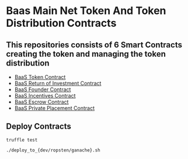 # Baas Main Net Token And Token Distribution Contracts

## This repositories consists of 6 Smart Contracts creating the token and managing the token distribution

* [BaaS Token Contract](./BaasToken.md) 
* [BaaS Return of Investment Contract](./BaasROI.md) 
* [BaaS Founder Contract](./BaasFounder.md) 
* [BaaS Incentives Contract](./BaasIncentives.md)
* [BaaS Escrow Contract](./BaasEscrow.md)
* [BaaS Private Placement Contract](./BaasPP.md) 
  

## Deploy Contracts

    truffle test
    
    ./deploy_to_{dev/ropsten/ganache}.sh  
    
    
    
    
